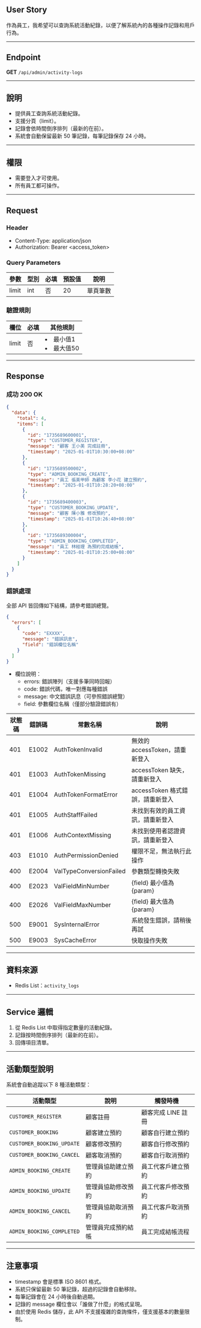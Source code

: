## User Story

作為員工，我希望可以查詢系統活動紀錄，以便了解系統內的各種操作記錄和用戶行為。

---

## Endpoint

**GET** `/api/admin/activity-logs`

---

## 說明

- 提供員工查詢系統活動紀錄。
- 支援分頁（limit）。
- 記錄會依時間倒序排列（最新的在前）。
- 系統會自動保留最新 50 筆記錄，每筆記錄保存 24 小時。

---

## 權限

- 需要登入才可使用。
- 所有員工都可操作。

---

## Request

### Header

- Content-Type: application/json
- Authorization: Bearer <access_token>

### Query Parameters

| 參數  | 型別 | 必填 | 預設值 | 說明     |
| ----- | ---- | ---- | ------ | -------- |
| limit | int  | 否   | 20     | 單頁筆數 |

### 驗證規則

| 欄位  | 必填 | 其他規則                |
| ----- | ---- | ----------------------- |
| limit | 否   | <li>最小值1<li>最大值50 |

---

## Response

### 成功 200 OK

```json
{
  "data": {
    "total": 4,
    "items": [
      {
        "id": "1735689600001",
        "type": "CUSTOMER_REGISTER",
        "message": "顧客 王小美 完成註冊",
        "timestamp": "2025-01-01T10:30:00+08:00"
      },
      {
        "id": "1735689500002",
        "type": "ADMIN_BOOKING_CREATE",
        "message": "員工 張美甲師 為顧客 李小花 建立預約",
        "timestamp": "2025-01-01T10:28:20+08:00"
      },
      {
        "id": "1735689400003",
        "type": "CUSTOMER_BOOKING_UPDATE",
        "message": "顧客 陳小雅 修改預約",
        "timestamp": "2025-01-01T10:26:40+08:00"
      },
      {
        "id": "1735689300004",
        "type": "ADMIN_BOOKING_COMPLETED",
        "message": "員工 林經理 為預約完成結帳",
        "timestamp": "2025-01-01T10:25:00+08:00"
      }
    ]
  }
}
```

### 錯誤處理

全部 API 皆回傳如下結構，請參考錯誤總覽。

```json
{
  "errors": [
    {
      "code": "EXXXX",
      "message": "錯誤訊息",
      "field": "錯誤欄位名稱"
    }
  ]
}
```

- 欄位說明：
  - errors: 錯誤陣列（支援多筆同時回報）
  - code: 錯誤代碼，唯一對應每種錯誤
  - message: 中文錯誤訊息（可參照錯誤總覽）
  - field: 參數欄位名稱（僅部分驗證錯誤有）

| 狀態碼 | 錯誤碼 | 常數名稱                | 說明                             |
| ------ | ------ | ----------------------- | -------------------------------- |
| 401    | E1002  | AuthTokenInvalid        | 無效的 accessToken，請重新登入   |
| 401    | E1003  | AuthTokenMissing        | accessToken 缺失，請重新登入     |
| 401    | E1004  | AuthTokenFormatError    | accessToken 格式錯誤，請重新登入 |
| 401    | E1005  | AuthStaffFailed         | 未找到有效的員工資訊，請重新登入 |
| 401    | E1006  | AuthContextMissing      | 未找到使用者認證資訊，請重新登入 |
| 403    | E1010  | AuthPermissionDenied    | 權限不足，無法執行此操作         |
| 400    | E2004  | ValTypeConversionFailed | 參數類型轉換失敗                 |
| 400    | E2023  | ValFieldMinNumber       | {field} 最小值為 {param}         |
| 400    | E2026  | ValFieldMaxNumber       | {field} 最大值為 {param}         |
| 500    | E9001  | SysInternalError        | 系統發生錯誤，請稍後再試         |
| 500    | E9003  | SysCacheError           | 快取操作失敗                     |

---

## 資料來源

- Redis List：`activity_logs`

---

## Service 邏輯

1. 從 Redis List 中取得指定數量的活動紀錄。
2. 記錄按時間倒序排列（最新的在前）。
3. 回傳項目清單。

---

## 活動類型說明

系統會自動追蹤以下 8 種活動類型：

| 活動類型                  | 說明               | 觸發時機           |
| ------------------------- | ------------------ | ------------------ |
| `CUSTOMER_REGISTER`       | 顧客註冊           | 顧客完成 LINE 註冊 |
| `CUSTOMER_BOOKING`        | 顧客建立預約       | 顧客自行建立預約   |
| `CUSTOMER_BOOKING_UPDATE` | 顧客修改預約       | 顧客自行修改預約   |
| `CUSTOMER_BOOKING_CANCEL` | 顧客取消預約       | 顧客自行取消預約   |
| `ADMIN_BOOKING_CREATE`    | 管理員協助建立預約 | 員工代客戶建立預約 |
| `ADMIN_BOOKING_UPDATE`    | 管理員協助修改預約 | 員工代客戶修改預約 |
| `ADMIN_BOOKING_CANCEL`    | 管理員協助取消預約 | 員工代客戶取消預約 |
| `ADMIN_BOOKING_COMPLETED` | 管理員完成預約結帳 | 員工完成結帳流程   |

---

## 注意事項

- timestamp 會是標準 ISO 8601 格式。
- 系統只保留最新 50 筆記錄，超過的記錄會自動移除。
- 每筆記錄會在 24 小時後自動過期。
- 記錄的 message 欄位會以「誰做了什麼」的格式呈現。
- 由於使用 Redis 儲存，此 API 不支援複雜的查詢條件，僅支援基本的數量限制。